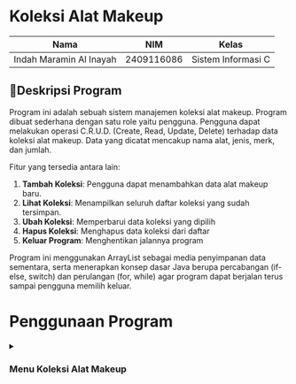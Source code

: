 # Koleksi Alat Makeup

| Nama                      | NIM           | Kelas             |
|---------------------------|---------------|-------------------|
| Indah Maramin Al Inayah   | 2409116086    | Sistem Informasi C |

## 📄Deskripsi Program
Program ini adalah sebuah sistem manajemen koleksi alat makeup. Program dibuat sederhana dengan satu role yaitu pengguna. Pengguna dapat melakukan operasi C.R.U.D. (Create, Read, Update, Delete) terhadap data koleksi alat makeup. Data yang dicatat mencakup nama alat, jenis, merk, dan jumlah.

Fitur yang tersedia antara lain:

1. **Tambah Koleksi**: Pengguna dapat menambahkan data alat makeup baru.
2. **Lihat Koleksi**: Menampilkan seluruh daftar koleksi yang sudah tersimpan.
3. **Ubah Koleksi**: Memperbarui data koleksi yang dipilih
4. **Hapus Koleksi**: Menghapus data koleksi dari daftar
5. **Keluar Program**: Menghentikan jalannya program

Program ini menggunakan ArrayList sebagai media penyimpanan data sementara, serta menerapkan konsep dasar Java berupa percabangan (if-else, switch) dan perulangan (for, while) agar program dapat berjalan terus sampai pengguna memilih keluar.

# Penggunaan Program

<details>
<summary><h3>Menu Koleksi Alat Makeup</h3></summary>

<img width="310" height="173" alt="image" src="https://github.com/user-attachments/assets/fd614018-1b77-47e1-b297-f2ad06a62103" />

Saat program pertama kali dijalankan, sistem akan langsung menampilkan menu utama yang berisi daftar pilihan menu. Pengguna diminta untuk memasukkan nomor menu sesuai dengan pilihan yang diinginkan. Setelah itu, program akan menjalankan perintah sesuai input pengguna dan kemudian kembali menampilkan menu utama, hingga pengguna memilih opsi Keluar untuk menghentikan program.

<img width="432" height="250" alt="image" src="https://github.com/user-attachments/assets/7692281b-7fad-400b-a1d6-c08fe1c23eb9" />

Apabila pengguna mengosongkan

## 1. Tambah Koleksi

<img width="459" height="282" alt="image" src="https://github.com/user-attachments/assets/cd2fbccf-b95e-44ab-8379-1377b0018d69" />

Jika pengguna memilih opsi 1. Tambah Koleksi, program akan meminta pengguna untuk mengisi data alat makeup yang ingin dimasukkan ke dalam daftar koleksi. Setelah semua data dimasukkan dengan benar, program akan menyimpan informasi tersebut ke dalam ArrayList dan menampilkan pesan "Koleksi berhasil ditambahkan!". Data alat makeup baru akan tersimpan dan bisa dilihat kembali melalui menu Lihat Koleksi.

<img width="386" height="235" alt="image" src="https://github.com/user-attachments/assets/04537a91-2010-4e9b-81e3-be86b6829a64" />

Saat pengguna diminta memasukkan Nama Alat Makeup, pengguna menekan enter tanpa mengetikkan apapun sehingga program akan menampilkan pesan "Nama tidak boleh kosong!" dan berlaku untuk memasukkan jenis makeup, merk, dan jumlah.

## 2. Lihat Koleksi

<img width="689" height="268" alt="image" src="https://github.com/user-attachments/assets/99221d1f-8162-4745-b243-cb0079784935" />

Jika pengguna memilih opsi 2. Lihat Koleksi, program akan menampilkan seluruh daftar alat makeup yang sudah tersimpan.

## 3. Ubah Koleksi

<img width="663" height="580" alt="image" src="https://github.com/user-attachments/assets/ab7c74b1-b6f1-40cb-9043-3e77267e5ce3" />

Jika pengguna memilih opsi 3. Ubah Koleksi, maka program akan meminta nomor koleksi yang ingin diubah. Setelah itu, pengguna dapat memasukkan data baru untuk mengganti data lama. Setelah sudah memasukkan data baru, pengguna bisa mengecek kembali dengan opsi 2. Lihat Koleksi.

<img width="432" height="228" alt="image" src="https://github.com/user-attachments/assets/f50f5966-ffaf-4872-b6d5-05351cef21d6" />


## 4. Hapus Koleksi

<img width="451" height="437" alt="image" src="https://github.com/user-attachments/assets/10d94060-b072-4c7d-9f70-7ac446d67b64" />

Jika pengguna memilih opsi 4. Hapus Koleksi, maka program akan meminta nomor koleksi yang ingin dihapus. Setelah itu, data koleks akan dihapus dari daftar

## 5. Keluar

<img width="323" height="210" alt="image" src="https://github.com/user-attachments/assets/86fbba2c-21d1-4fd3-9336-1d834ead0530" />

Jika pengguna memilih opsi 5. Keluar, maka program akan berakhir.

## Kesimpulan

Program sistem koleksi alat makeup ini berhasil menerapkan fungsi dasar CRUD (Create, Read, Update, Delete) dengan baik. Pengguna dapat menambahkan koleksi makeup baru, melihat daftar koleksi yang tersimpan, memperbarui data jika ada perubahan, hingga menghapus koleksi yang tidak diperlukan. Selain itu, program juga menampilkan informasi ketika koleksi masih kosong serta menyediakan opsi keluar untuk mengakhiri penggunaan program. Secara keseluruhan, program ini sudah interaktif dan sederhana sehingga memudahkan pengguna dalam mengelola data koleksi alat makeup.

